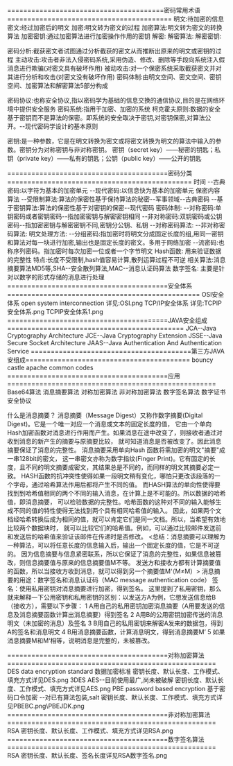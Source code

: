 =======================================密码常用术语=========================================
明文:待加密的信息
密文:经过加密后的明文
加密:明文转为密文的过程
加密算法:明文转为密文的转换算法
加密密钥:通过加密算法进行加密操作作用的密钥
解密:
解密算法:
解密密钥:

密码分析:截获密文者试图通过分析截获的密文从而推断出原来的明文或密钥的过程
主动攻击:攻击者非法入侵密码系统,采用伪造、修改、删除等手段向系统注入假消息进行欺骗(对密文具有破坏作用)
被动攻击:对一个保密系统采取截获密文并对其进行分析和攻击(对密文没有破坏作用)
密码体制:由明文空间、密文空间、密钥空间、加密算法和解密算法5部分构成

密码协议:也称安全协议,指以密码学为基础的信息交换的通信协议,目的是在网络环境中提供安全服务
密码系统:指用于加密、加密的系统
柯克霍夫原则:数据的安全基于密钥而不是算法的保密。即系统的安全取决于密钥,对密钥保密,对算法公开。--现代密码学设计的基本原则

密钥:是一种参数，它是在明文转换为密文或将密文转换为明文的算法中输入的参数。密钥分为对称密钥与非对称密钥。
密钥（secret key）——秘密的钥匙；私钥（private key）——私有的钥匙；公钥（public key）——公开的钥匙

========================================密码分类==============================================
时间
--古典密码:以字符为基本的加密单元
--现代密码:以信息快为基本的加密单元
保密内容算法
--受限制算法:算法的保密性基于保持算法的秘密--军事领域--古典密码
--基于密钥算法:算法的保密性基于对密钥的保密--现代密码
密码体制:
--对称密码:单钥密码或者密钥密码--指加密密钥与解密密钥相同
--非对称密码:双钥密码或公钥密码--指加密密钥与解密密钥不同,密钥分公钥、私钥
--对称密码算法:
--非对称密码算法:
明文处理方法:
--分组密码:指加密时将明文分成固定长度的组,用同一密钥和算法对每一块进行加密,输出也是固定长度的密文。多用于网络加密
--流密码:也称序列密码。指加密时每次加密一位或者一个字节明文
Hash函数:
用来验证数据的完整性
特点:长度不受限制,hash值容易计算,散列运算过程不可逆
相关算法:消息摘要算法MD5等,SHA--安全散列算法,MAC--消息认证码算法
数字签名:
主要是针对以数字的形式存储的消息进行处理
========================================安全体系================================================
OSI安全体系 open system interconnection
详见:OSI.png
TCP/IP安全体系
详见:TCPIP安全体系.png TCPIP安全体系1.png
========================================JAVA安全组成============================================
JCA--Java Cryptography Architecture
JCE--Java Cryptography Extension
JSSE--Java Secure Socket Architecture
JAAS--Java Authentication And Authentication Service
========================================第三方JAVA安组成=========================================
bouncy castle
apache common codes
========================================应用====================================================
Base64算法
消息摘要算法
对称加密算法
非对称加密算法
数字签名算法
数字证书
安全协议

什么是消息摘要？
      消息摘要（Message Digest）又称作数字摘要(Digital Digest)。它是一个唯一对应一个消息或文本的固定长度的值，
      它由一个单向Hash加密函数对消息进行作用而产生。如果消息在途中改变了，则接收者通过对收到消息的新产生的摘要与原摘要比较，
      就可知道消息是否被改变了。因此消息摘要保证了消息的完整性。 消息摘要采用单向Hash 函数将需加密的明文"摘要"成一串128bit的密文，
      这一串密文亦称为数字指纹(Finger Print)。它有固定的长度，且不同的明文摘要成密文，其结果总是不同的，而同样的明文其摘要必定一致。
      HASH函数的抗冲突性使得如果一段明文稍有变化，哪怕只更改该段落的一个字母，通过哈希算法作用后都将产生不同的值。
      而HASH算法的单向性使得要找到到哈希值相同的两个不同的输入消息，在计算上是不可能的。所以数据的哈希值，即消息摘要，
      可以检验数据的完整性。哈希函数的这种对不同的输入能够生成不同的值的特性使得无法找到两个具有相同哈希值的输入。
      因此，如果两个文档经哈希转换后成为相同的值，就可以肯定它们是同一文档。所以，当希望有效地比较两个数据块时，
      就可以比较它们的哈希值。例如，可以通过比较邮件发送前和发送后的哈希值来验证该邮件在传递时是否修改。
      <总结：消息摘要可以理解为一种算法，可以将任意长度的信息输入后，输出一个固定长度的值，它是不可逆的。
      因为信息摘要与信息紧密联系，所以它保证了消息的完整性，如果信息被篡改，则信息摘要值与原来的信息摘要值M不等。
      发送方和接收方都有计算摘要值的函数，所以当接收方收到消息，就可以得到另一个摘要值M‘（M≠M）>
      消息摘要的用途：数字签名和消息认证码（MAC message authentication code）
      签名：使用私用密钥对消息摘要进行加密，得到签名。
      这里提到了私用密钥，那么就来解释一下公用密钥和私用密钥的区别：以发送方A为例，它想发送信息给B（接收方），需要以下步骤：
      1 A用自己的私用密钥加密消息摘要（A用要发送的信息及消息摘要函数计算出消息摘要）得到签名
      2 A用B的公用密钥加密传送的消息明文（未加密的消息）及签名
      3 B用自己的私用密钥来解密A发来的数据包，得到A的签名和消息明文
      4 B用消息摘要函数，计算消息明文，得到消息摘要M’
      5 如果消息摘要M和M‘相等，说明消息是完整的，未被篡改。

========================================对称加密算法====================================================
DES data encryption standard 数据加密标准
密钥长度、默认长度、工作模式、填充方式详见DES.png
3DES
AES--目前使用最广,尚未被破解
密钥长度、默认长度、工作模式、填充方式详见AES.png
PBE password based encryption 基于密码口令加密 --对已有算法包装,salt
密钥长度、默认长度、工作模式、填充方式详见PBEBC.png\PBEJDK.png
========================================非对称加密算法====================================================
RSA
密钥长度、默认长度、工作模式、填充方式详见RSA.png
========================================数字签名算法====================================================
RSA
密钥长度、默认长度、签名长度详见RSA数字签名.png